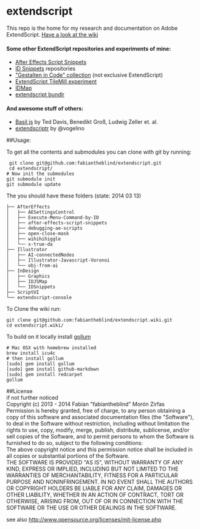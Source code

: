 extendscript
============
This repo is the home for my research and documentation on Adobe ExtendScript. [Have a look at the wiki](https://github.com/fabiantheblind/extendscript/wiki)  

#### Some other ExtendScript repositories and experiments of mine:  

- [After Effects Script Snippets](https://github.com/fabiantheblind/after-effects-script-snippets)  
- [ID Snippets](https://github.com/fabiantheblind/IDSnippets) repositories  
- ["Gestalten in Code" collection](https://github.com/fabiantheblind/gestalten-in-code) (not exclusive ExtendScript)  
- [ExtendScript TileMill experiment](https://github.com/fabiantheblind/extendscript.tilemill)  
- [IDMap](https://github.com/fabiantheblind/IDMap)  
- [extendscript bundlr](https://github.com/fabiantheblind/extendscript-bundlr)  

#### And awesome stuff of others:  

- [Basil.js](http://basiljs.ch/) by  Ted Davis, Benedikt Groß, Ludwig Zeller et. al.   
- [extendscriptr](https://github.com/vogelino/extendscriptr) by @vogelino  

##Usage:  

To get all the contents and submodules you can clone with git by running:  

     git clone git@github.com:fabiantheblind/extendscript.git  
     cd extendscript/
    # Now init the submodules
    git submodule init 
    git submodule update  



The you should have these folders (state: 2014 03 13)  

    ├── AfterEffects
    │   ├── AESettingsControl
    │   ├── Execute-Menu-Command-by-ID
    │   ├── after-effects-script-snippets
    │   ├── debugging-ae-scripts
    │   ├── open-close-mask
    │   ├── wihihihiggle
    │   └── x-true-da
    ├── Illustrator
    │   ├── AI-connectedNodes
    │   ├── Illustrator-Javascript-Voronoi
    │   └── obj-from-ai
    ├── InDesign
    │   ├── Graphics
    │   ├── IDJSMap
    │   └── IDSnippets
    ├── ScriptUI
    └── extendscript-console


To Clone the wiki run:  


    git clone git@github.com:fabiantheblind/extendscript.wiki.git  
    cd extendscript.wiki/

To build on it locally install [gollum](https://github.com/gollum/gollum)  

    # Mac OSX with homebrew installed
    brew install icu4c
    # then install gollum  
    [sudo] gem install gollum
    [sudo] gem install github-markdown
    [sudo] gem install redcarpet
    gollum


##License  
if not further noticed  
Copyright (c)  2013 - 2014 Fabian "fabiantheblind" Morón Zirfas  
Permission is hereby granted, free of charge, to any person obtaining a copy of this software and associated documentation files (the "Software"), to deal in the Software  without restriction, including without limitation the rights to use, copy, modify, merge, publish, distribute, sublicense, and/or sell copies of the Software, and to  permit persons to whom the Software is furnished to do so, subject to the following conditions:  
The above copyright notice and this permission notice shall be included in all copies or substantial portions of the Software.  
THE SOFTWARE IS PROVIDED "AS IS", WITHOUT WARRANTY OF ANY KIND, EXPRESS OR IMPLIED, INCLUDING BUT NOT LIMITED TO THE WARRANTIES OF MERCHANTABILITY, FITNESS FOR A  PARTICULAR PURPOSE AND NONINFRINGEMENT. IN NO EVENT SHALL THE AUTHORS OR COPYRIGHT HOLDERS BE LIABLE FOR ANY CLAIM, DAMAGES OR OTHER LIABILITY, WHETHER IN AN ACTION OF  CONTRACT, TORT OR OTHERWISE, ARISING FROM, OUT OF OR IN CONNECTION WITH THE SOFTWARE OR THE USE OR OTHER DEALINGS IN THE SOFTWARE.  

see also http://www.opensource.org/licenses/mit-license.php




